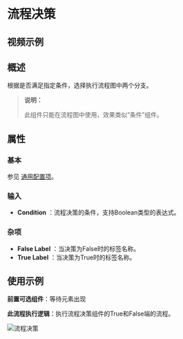 # 流程决策

## 视频示例

## 概述

根据是否满足指定条件，选择执行流程图中两个分支。

>**说明：**
>
>此组件只能在流程图中使用，效果类似“条件”组件。

## 属性

### 基本

参见 [通用配置项](../Appendix/CommonConfigurationItems.md)。

### 输入

- **Condition** ：流程决策的条件，支持Boolean类型的表达式。

### 杂项

- **False Label** ：当决策为False时的标签名称。
- **True Label** ：当决策为True时的标签名称。

## 使用示例

**前置可选组件**：等待元素出现

**此流程执行逻辑**：执行流程决策组件的True和False端的流程。

![流程决策](https://docimages.blob.core.chinacloudapi.cn/images/Activities/decision-2.png)

